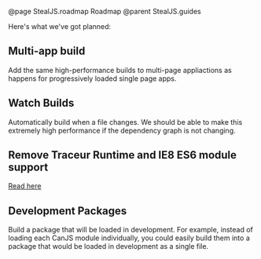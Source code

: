 @page StealJS.roadmap Roadmap
@parent StealJS.guides

Here's what we've got planned:

## Multi-app build

Add the same high-performance builds to multi-page appliactions as happens
for progressively loaded single page apps.

## Watch Builds

Automatically build when a file changes. We should be able to make
this extremely high performance if the dependency graph is not changing.

## Remove Traceur Runtime and IE8 ES6 module support

[Read here](https://groups.google.com/forum/#!topic/systemjs/yECCl6I9SDw) 

## Development Packages

Build a package that will be loaded in development. For example, instead of
loading each CanJS module individually, you could easily build them
into a package that would be loaded in development as a single file.
